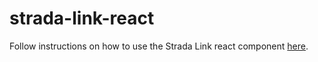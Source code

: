 # strada-link-react

Follow instructions on how to use the Strada Link react component [here](https://docs.getstrada.com/account_link).
